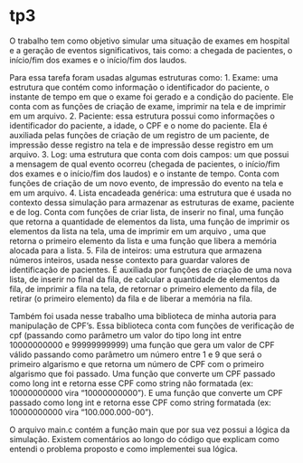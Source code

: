# tp3

O trabalho tem como objetivo simular uma situação de exames em hospital e a geração de eventos significativos, tais como: a chegada de pacientes, o início/fim dos exames e o início/fim dos laudos. 

Para essa tarefa foram usadas algumas estruturas como: 
    1. Exame: uma estrutura que contém como informação o identificador do paciente, o instante de tempo em que o exame foi gerado e a condição do paciente. Ele conta com as funções de criação de exame, imprimir na tela e de imprimir em um arquivo.
    2. Paciente: essa estrutura possui como informações o identificador do paciente, a idade, o CPF e o nome do paciente. Ela é auxiliada pelas funções de criação de um registro de um paciente, de impressão desse registro na tela e de impressão desse registro em um arquivo.
    3. Log: uma estrutura que conta com dois campos: um que possui a mensagem de qual evento ocorreu (chegada de pacientes, o início/fim dos exames e o início/fim dos laudos) e o instante de tempo. Conta com funções de criação de um novo evento, de impressão do evento na tela e em um arquivo.
    4. Lista encadeada genérica: uma estrutura que é usada no contexto dessa simulação para armazenar as estruturas de exame, paciente e de log. Conta com funções de criar lista, de inserir no final, uma função que retorna a quantidade de elementos da lista, uma função de imprimir os elementos da lista na tela, uma de imprimir em um arquivo , uma que retorna o primeiro elemento da lista e uma função que libera a memória alocada para a lista.
    5. Fila de inteiros: uma estrutura que armazena números inteiros, usada nesse contexto para guardar valores de identificação de pacientes. É auxiliada por funções de criação de uma nova lista, de inserir no final da fila, de calcular a quantidade de elementos da fila, de imprimir a fila na tela, de retornar o primeiro elemento da fila, de retirar (o primeiro elemento) da fila e de liberar a memória na fila.

Também foi usada nesse trabalho uma biblioteca de minha autoria para manipulação de CPF’s. Essa biblioteca conta com funções de verificação de cpf (passando como parâmetro um valor do tipo long int entre 10000000000 e 99999999999) uma função que gera um valor de CPF válido passando como parâmetro um número entre 1 e 9 que será o primeiro algarismo e que retorna um número de CPF com o primeiro algarismo que foi passado.
Uma função que converte um CPF passado como long int e retorna esse CPF como string não formatada (ex:  10000000000 vira “10000000000”). E uma função que converte um CPF passado como long int e retorna esse CPF como string formatada (ex:  10000000000 vira “100.000.000-00”).

O arquivo main.c contém a função main que por sua vez possui a lógica da simulação. Existem comentários ao longo do código que explicam como entendi o problema proposto e como implementei sua lógica.
